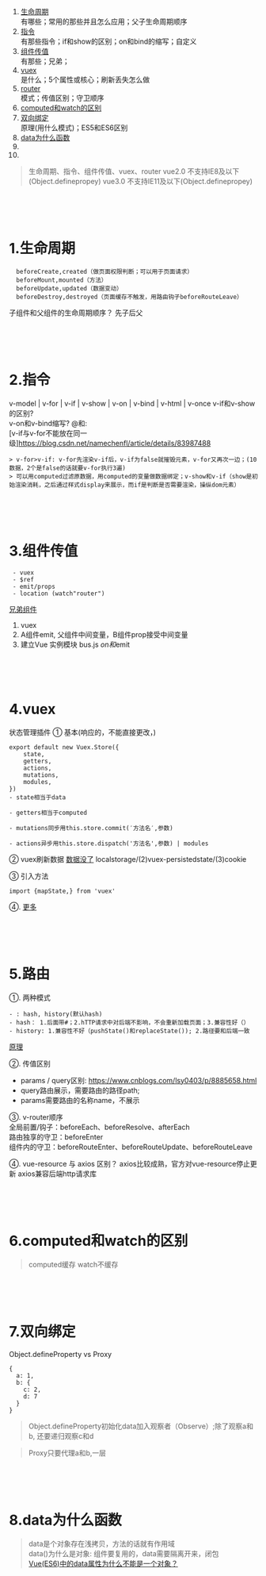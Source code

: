 ﻿1. <a href="#h1"> 生命周期 </a>
  <br/>有哪些；常用的那些并且怎么应用；父子生命周期顺序
2. <a href="#h2"> 指令 </a>
  <br/>有那些指令；if和show的区别；on和bind的缩写；自定义
3. <a href="#h3"> 组件传值 </a>
  <br/>有那些；兄弟；
4. <a href="#h4"> vuex </a>
  <br/>是什么；5个属性或核心；刷新丢失怎么做
5. <a href="#h5"> router </a>
  <br/>模式；传值区别；守卫顺序
6. <a href="#h6"> computed和watch的区别 </a>
7. <a href="#h7"> 双向绑定 </a>
  <br/>原理(用什么模式)；ES5和ES6区别
8. <a href="#h8"> data为什么函数 </a>
9. <a href="#h9">  </a>
10. <a href="#h10">  </a>




> 生命周期、指令、组件传值、vuex、router
> vue2.0 不支持IE8及以下(Object.definepropey)
> vue3.0 不支持IE11及以下(Object.definepropey)






<br/><br/><br/>

###  <h1 id="h1"> 1.生命周期 </h1>

```
  beforeCreate,created（做页面权限判断；可以用于页面请求）
  beforeMount,mounted（方法）
  beforeUpdate,updated（数据变动）
  beforeDestroy,destroyed（页面缓存不触发，用路由钩子beforeRouteLeave）
```

子组件和父组件的生命周期顺序？ 先子后父





<br/><br/><br/>

###  <h1 id="h2"> 2.指令 </h1>
  v-model | v-for | v-if | v-show | v-on | v-bind | v-html | v-once
  v-if和v-show的区别?  
  v-on和v-bind缩写?   @和:  
  [v-if与v-for不能放在同一级]https://blog.csdn.net/namechenfl/article/details/83987488

    > v-for>v-if: v-for先渲染v-if后，v-if为false就摧毁元素，v-for又再次一边；(10数据，2个是false的话就要v-for执行3遍)
    > 可以用computed过滤原数据，用computed的变量做数据绑定；v-show和v-if（show是初始渲染消耗，之后通过样式display来展示，而if是判断是否需要渲染，操纵dom元素）





<br/><br/><br/>

###  <h1 id="h3"> 3.组件传值 </h1>
  ```
   - vuex
   - $ref
   - emit/props
   - location (watch"router")
  ```

  [兄弟组件](https://segmentfault.com/a/1190000020232224)
  1. vuex
  2. A组件emit, 父组件中间变量，B组件prop接受中间变量
  3. 建立Vue 实例模块 bus.js $on和$emit
  





<br/><br/><br/>

###  <h1 id="h4"> 4.vuex </h1>
状态管理插件
① 基本(响应的，不能直接更改，)

```
export default new Vuex.Store({
    state,
    getters,
    actions,
    mutations,
    modules,
})
- state相当于data

- getters相当于computed

- mutations同步用this.store.commit(′方法名′,参数)

- actions异步用this.store.dispatch('方法名',参数) | modules
```

② vuex刷新数据
[数据没了](https://www.jb51.net/article/160918.htm)
localstorage/(2)vuex-persistedstate/(3)cookie  

③ 引入方法

  ```
  import {mapState,} from 'vuex'
  ```

④. [更多](https://blog.csdn.net/qq_47272950/article/details/124807338)





<br/><br/><br/>

###  <h1 id="h5"> 5.路由 </h1>

①. 两种模式
```
- : hash, history(默认hash)
- hash： 1.后面带#；2.hTTP请求中对后端不影响，不会重新加载页面；3.兼容性好（）
- history: 1.兼容性不好（pushState()和replaceState()); 2.路径要和后端一致
```
[原理](https://blog.csdn.net/qq_38912819/article/details/80636195)

②. 传值区别  

- params / query区别: https://www.cnblogs.com/lsy0403/p/8885658.html 
- query路由展示，需要路由的路径path; 
- params需要路由的名称name，不展示

③. v-router顺序<br/>
全局前置/钩子：beforeEach、beforeResolve、afterEach<br/>
路由独享的守卫：beforeEnter<br/>
组件内的守卫：beforeRouteEnter、beforeRouteUpdate、beforeRouteLeave<br/>

④. vue-resource 与 axios 区别？
axios比较成熟，官方对vue-resource停止更新
axios兼容后端http请求库




<br/><br/><br/>

###  <h1 id="h6"> 6.computed和watch的区别 </h1>
> computed缓存
> watch不缓存





<br/><br/><br/>

###  <h1 id="h7"> 7.双向绑定 </h1>
Object.defineProperty  vs  Proxy

```
{
  a: 1,
  b: {
    c: 2,
    d: 7
  }
}
```

> Object.defineProperty初始化data加入观察者（Observe）;除了观察a和b, 还要递归观察c和d

> Proxy只要代理a和b,一层





<br/><br/><br/>

###  <h1 id="h8"> 8.data为什么函数 </h1>
  > data是个对象存在浅拷贝，方法的话就有作用域  
  > data()为什么是对象: 组件要复用的，data需要隔离开来，闭包  
  [Vue(ES6)中的data属性为什么不能是一个对象？](https://blog.csdn.net/sinat_17775997/article/details/83757985)  

